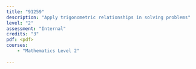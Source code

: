 ```yaml
---
title: "91259"
description: "Apply trigonometric relationships in solving problems"
level: "2"
assessment: "Internal"
credits: "3"
pdf: <pdf>
courses:
    - "Mathematics Level 2"
    
---
```


